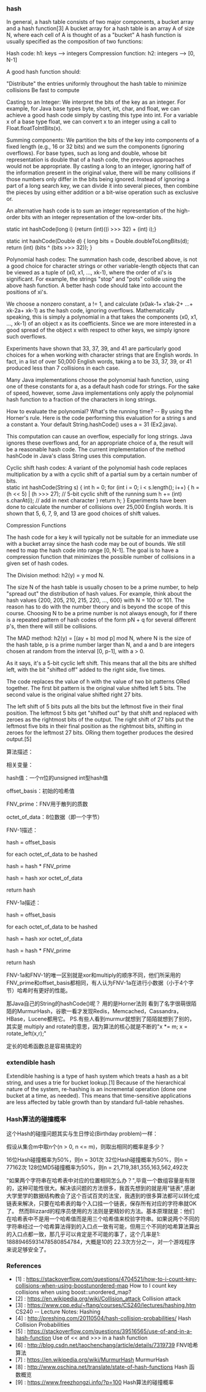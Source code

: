 ### hash
In general, a hash table consists of two major components, a bucket array and a hash function[3]
A bucket array for a hash table is an array A of size N, where each cell of A is thought of as a "bucket"
A hash function is usually specified as the composition of two functions:

Hash code: h1: keys --> integers
Compression function: h2: integers --> [0, N-1]

A good hash function should:

"Distribute" the entries uniformly throughout the hash table to minimize collisions
Be fast to compute

Casting to an Integer: We interpret the bits of the key as an integer. For example, for Java base types byte, short, int, char, and float, we can achieve a good hash code simply by casting this type into int. For a variable x of a base type float, we can convert x to an integer using a call to Float.floatToIntBits(x). 

Summing components: We partition the bits of the key into components of a fixed length (e.g., 16 or 32 bits) and we sum the components (ignoring overflows). For base types, such as long and double, whose bit representation is double that of a hash code, the previous approaches would not be appropriate. By casting a long to an integer, ignoring half of the information present in the original value, there will be many collisions if those numbers only differ in the bits being ignored. Instead of ignoring a part of a long search key, we can divide it into several pieces, then combine the pieces by using either addition or a bit-wise operation such as exclusive or.

An alternative hash code is to sum an integer representation of the high-order bits with an integer representation of the low-order bits.

static int hashCode(long i) {return (int)((i >>> 32) + (int) i);}

static int hashCode(Double d) {
  long bits = Double.doubleToLongBits(d);
  return (int) (bits ^ (bits >>> 32));
}

Polynomial hash codes: The summation hash code, described above, is not a good choice for character strings or other variable-length objects that can be viewed as a tuple of (x0, x1, ..., xk-1), where the order of xi's is significant. For example, the strings "stop" and "pots" collide using the above hash function. A better hash code should take into account the positions of xi's.

We choose a nonzero constant, a != 1, and calculate (x0ak-1+ x1ak-2+ ...+ xk-2a+ xk-1) as the hash code, ignoring overflows. Mathematically speaking, this is simply a polynomial in a that takes the components (x0, x1, ..., xk-1) of an object x as its coefficients. Since we are more interested in a good spread of the object x with respect to other keys, we simply ignore such overflows.

Experiments have shown that 33, 37, 39, and 41 are particularly good choices for a when working with character strings that are English words. In fact, in a list of over 50,000 English words, taking a to be 33, 37, 39, or 41 produced less than 7 collisions in each case.

Many Java implementations choose the polynomial hash function, using one of these constants for a, as a default hash code for strings. For the sake of speed, however, some Java implementations only apply the polynomial hash function to a fraction of the characters in long strings.

How to evaluate the polynomial? What's the running time? -- By using the Horner's rule. Here is the code performing this evaluation for a string s and a constant a. Your default String.hashCode() uses a = 31 (Ex2.java).

This computation can cause an overflow, especially for long strings. Java ignores these overflows and, for an appropriate choice of a, the result will be a reasonable hash code. The current implementation of the method hashCode in Java's class String uses this computation.

Cyclic shift hash codes: A variant of the polynomial hash code replaces multiplication by a with a cyclic shift of a partial sum by a certain number of bits.  
static int hashCode(String s) {
  int h = 0;
  for (int i = 0; i < s.length(); i++) {
    h = (h << 5) | (h >>> 27); // 5-bit cyclic shift of the running sum
    h += (int) s.charAt(i); // add in next character
  }
  return h;
}
Experiments have been done to calculate the number of collisions over 25,000 English words. It is shown that 5, 6, 7, 9, and 13 are good choices of shift values.

Compression Functions

The hash code for a key k will typically not be suitable for an immediate use with a bucket array since the hash code may be out of bounds. We still need to map the hash code into range [0, N-1]. The goal is to have a compression function that minimizes the possible number of collisions in a given set of hash codes.

The Division method: h2(y) = y mod N.

The size N of the hash table is usually chosen to be a prime number, to help "spread out" the distribution of hash values. For example, think about the hash values {200, 205, 210, 215, 220, ..., 600} with N = 100 or 101. The reason has to do with the number theory and is beyond the scope of this course. Choosing N to be a prime number is not always enough, for if there is a repeated pattern of hash codes of the form pN + q for several different p's, then there will still be collisions.

The MAD method: h2(y) = [(ay + b) mod p] mod N, where N is the size of the hash table, p is a prime number larger than N, and a and b are integers chosen at random from the interval [0, p-1], with a > 0.


As it says, it's a 5-bit cyclic left shift. This means that all the bits are shifted left, with the bit "shifted off" added to the right side, five times.

The code replaces the value of h with the value of two bit patterns ORed together. The first bit pattern is the original value shifted left 5 bits. The second value is the original value shifted right 27 bits.

The left shift of 5 bits puts all the bits but the leftmost five in their final position. The leftmost 5 bits get "shifted out" by that shift and replaced with zeroes as the rightmost bits of the output. The right shift of 27 bits put the leftmost five bits in their final position as the rightmost bits, shifting in zeroes for the leftmost 27 bits. ORing them together produces the desired output.[5]


算法描述：

相关变量：

hash值：一个n位的unsigned int型hash值

offset_basis：初始的哈希值

FNV_prime：FNV用于散列的质数

octet_of_data：8位数据（即一个字节）

FNV-1描述：

hash = offset_basis

for each octet_of_data to be hashed

hash = hash * FNV_prime

hash = hash xor octet_of_data

return hash

FNV-1a描述：

hash = offset_basis 

for each octet_of_data to be hashed

 hash = hash xor octet_of_data

hash = hash * FNV_prime

return hash

FNV-1a和FNV-1的唯一区别就是xor和multiply的顺序不同，他们所采用的FNV_prime和offset_basis都相同，有人认为FNV-1a在进行小数据（小于4个字节）哈希时有更好的性能。


那Java自己的String的hashCode()呢？ 用的是Horner法则
看到了名字很萌很陌陌的MurmurHash，谷歌一看才发现Redis，Memcached，Cassandra，HBase，Lucene都用它。
PS.有些人看到murmur就想到了陌陌就想到了别的，其实是 multiply and rotate的意思，因为算法的核心就是不断的"x *= m; x = rotate_left(x,r);"

定长的哈希函数总是容易搞定的
### extendible hash
Extendible hashing is a type of hash system which treats a hash as a bit string, and uses a trie for bucket lookup.[1] Because of the hierarchical nature of the system, re-hashing is an incremental operation (done one bucket at a time, as needed). This means that time-sensitive applications are less affected by table growth than by standard full-table rehashes.

### Hash算法的碰撞概率
这个Hash的碰撞问题其实与生日悖论(Birthday problem)一样：

假设从集合m中取n个(n > 0, n <= m)，则取出相同的概率是多少？

16位Hash碰撞概率为50%，则n = 301次
32位Hash碰撞概率为50%，则n = 77162次
128位MD5碰撞概率为50%，则n = 21,719,381,355,163,562,492次

"如果两个字符串在哈希表中对应的位置相同怎么办？",毕竟一个数组容量是有限的，这种可能性很大。解决该问题的方法很多，我首先想到的就是用"链表",感谢大学里学的数据结构教会了这个百试百灵的法宝，我遇到的很多算法都可以转化成链表来解决，只要在哈希表的每个入口挂一个链表，保存所有对应的字符串就OK了。
然而Blizzard的程序员使用的方法则是更精妙的方法。基本原理就是：他们在哈希表中不是用一个哈希值而是用三个哈希值来校验字符串。如果说两个不同的字符串经过一个哈希算法得到的入口点一致有可能，但用三个不同的哈希算法算出的入口点都一致，那几乎可以肯定是不可能的事了，这个几率是1: 18889465931478580854784，大概是10的 22.3次方分之一，对一个游戏程序来说足够安全了。

### References
* [1] : https://stackoverflow.com/questions/4704521/how-to-i-count-key-collisions-when-using-boostunordered-map How to I count key collisions when using boost::unordered_map?
* [2] : https://en.wikipedia.org/wiki/Collision_attack Collision attack
* [3] : https://www.cpp.edu/~ftang/courses/CS240/lectures/hashing.htm CS240 -- Lecture Notes: Hashing
* [4] : http://preshing.com/20110504/hash-collision-probabilities/ Hash Collision Probabilities
* [5] : https://stackoverflow.com/questions/39516565/use-of-and-in-a-hash-function Use of << and >>> in a hash function
* [6] : http://blog.csdn.net/taochenchang/article/details/7319739 FNV哈希算法
* [7] : https://en.wikipedia.org/wiki/MurmurHash MurmurHash
* [8] : http://www.oschina.net/translate/state-of-hash-functions Hash 函数概览 
* [9] : https://www.freezhongzi.info/?p=100 Hash算法的碰撞概率
